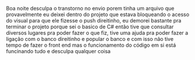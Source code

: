 Boa noite desculpa o transtorno no envio porem tinha um arquivo que provavelmente eu deixei dentro do projeto que estava bloqueando o acesso do visual
para que ele fizesse o push direitinho, eu demorei bastante pra terminar o projeto porque sei o basico de C# então tive que consultar diversos lugares
pra poder fazer o que fiz, tive uma ajuda pra poder fazer a ligação com o banco direitinho e popular o banco e com isso não tive tempo de fazer o front end
mas o funcionamento do código em si está funcinando tudo e desculpa qualquer coisa
